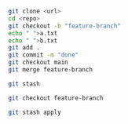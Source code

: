 ```bash
git clone <url>
cd <repo>
git checkout -b "feature-branch"
echo " ">a.txt
echo " ">b.txt
git add .
git commit -m "done"
git checkout main
git merge feature-branch
```
 ```bash
git stash
```
```bash
git checkout feature-branch
```
```bash
git stash apply
```
